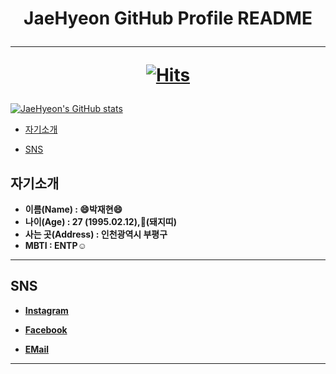 <h1 align ="center">JaeHyeon GitHub Profile README

---
[![Hits](https://hits.seeyoufarm.com/api/count/incr/badge.svg?url=https%3A%2F%2Fgithub.com%2FJaeHyeon774&count_bg=%23543DC8&title_bg=%23D392DF&icon=&icon_color=%23E7E7E7&title=hits&edge_flat=false)](https://hits.seeyoufarm.com)</h1>

[![JaeHyeon's GitHub stats](https://github-readme-stats.vercel.app/api?username=JaeHyeon774)](https://github.com/anuraghazra/github-readme-stats)

* [자기소개](#자기소개)

* [SNS](#sns)



## 자기소개 

* **이름(Name)		: :smile:박재현:smile:**
* **나이(Age) 			: 27 (1995.02.12),🐷(돼지띠)**
* **사는 곳(Address) : 인천광역시 부평구**
* **MBTI					  : ENTP:relaxed:**

---



## SNS

* **[Instagram](https://www.instagram.com/hyeo.n2/)**

* **[Facebook](https://www.facebook.com/vel.tra.92/)**
* **[EMail](wogus774@naver.com)**

---

